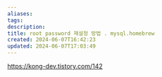 ```yaml
---
aliases: 
tags: 
description:
title: root password 재설정 방법 . mysql.homebrew
created: 2024-06-07T16:42:23
updated: 2024-06-07T17:03:49
---
```

<https://kong-dev.tistory.com/142>
